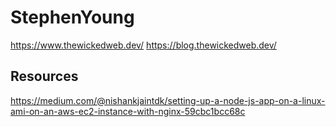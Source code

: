 # StephenYoung

https://www.thewickedweb.dev/
https://blog.thewickedweb.dev/

## Resources
https://medium.com/@nishankjaintdk/setting-up-a-node-js-app-on-a-linux-ami-on-an-aws-ec2-instance-with-nginx-59cbc1bcc68c
